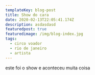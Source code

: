 ```yaml
---
templateKey: blog-post
title: Show do cara
date: 2020-02-13T22:05:41.174Z
description: asdasdasd
featuredpost: true
featuredimage: /img/blog-index.jpg
tags:
  - circo voador
  - rio de janeiro
  - artista
---
```

este foi o show e aconteceu muita coisa
